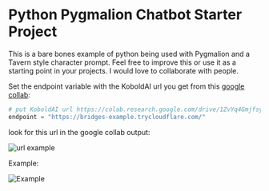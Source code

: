 # Python Pygmalion Chatbot Starter Project
This is a bare bones example of python being used with Pygmalion and a Tavern style character prompt. Feel free to improve this or use it as a starting point in your projects. I would love to collaborate with people.

Set the endpoint variable with the KoboldAI url you get from this [google collab](https://colab.research.google.com/drive/1ZvYq4GmjfsyIkcTQcrBhSFXs8vQLLMAS):
```python
# put KoboldAI url https://colab.research.google.com/drive/1ZvYq4GmjfsyIkcTQcrBhSFXs8vQLLMAS
endpoint = "https://bridges-example.trycloudflare.com/"
```
look for this url in the google collab output:

![url example](https://raytracing-benchmarks.are-really.cool/5utGhMj.png)

Example:

![Example](https://i.imgur.com/CL2n0kN.png)
